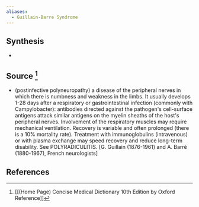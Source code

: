 ```yaml
---
aliases:
  - Guillain-Barre Syndrome
---
```

## Synthesis
- 
## Source [^1]
- (postinfective polyneuropathy) a disease of the peripheral nerves in which there is numbness and weakness in the limbs. It usually develops 1-28 days after a respiratory or gastrointestinal infection (commonly with Campylobacter): antibodies directed against the pathogen's cell-surface antigens attack similar antigens on the myelin sheaths of the host's peripheral nerves. Involvement of the respiratory muscles may require mechanical ventilation. Recovery is variable and often prolonged (there is a $10 \%$ mortality rate). Treatment with immunoglobulins (intravenous) or with plasma exchange may speed recovery and reduce long-term disability. See POLYRADICULITIS. \[G. Guillain (1876-1961) and A. Barré (1880-1967), French neurologists]
## References

[^1]: [[(Home Page) Concise Medical Dictionary 10th Edition by Oxford Reference]]